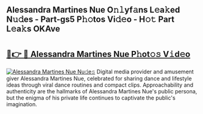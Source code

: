 ## Alessandra Martines Nue O𝚗𝚕yf𝚊ns L𝚎a𝚔ed N𝚞𝚍es - Part-gs5 P𝚑𝚘tos Vi𝚍𝚎o - H𝚘𝚝 Part L𝚎a𝚔s OKAve

# <h2><a href="http://kfdwhu.oniu.top/?m=Alessandra+Martines+Nue">🔗👉 🔴 Alessandra Martines Nue P𝚑ot𝚘𝚜 V𝚒d𝚎o</a></h2>

[![Alessandra Martines Nue Nu𝚍e𝚜](https://i.imgur.com/0qMVB7G.gif)](http://kfdwhu.oniu.top/?m=Alessandra+Martines+Nue)
Digital media provider and amusement giver Alessandra Martines Nue, celebrated for sharing dance and lifestyle ideas through viral dance routines and compact clips. Approachability and authenticity are the hallmarks of Alessandra Martines Nue's public persona, but the enigma of his private life continues to captivate the public's imagination.  
